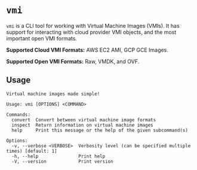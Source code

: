 # `vmi`

`vmi` is a CLI tool for working with Virtual Machine Images (VMIs).
It has support for interacting with cloud provider VMI objects, and the
most important open VMI formats.

**Supported Cloud VMI Formats:** AWS EC2 AMI, GCP GCE Images.

**Supported Open VMI Formats:** Raw, VMDK, and OVF.

## Usage


```
Virtual machine images made simple!

Usage: vmi [OPTIONS] <COMMAND>

Commands:
  convert  Convert between virtual machine image formats
  inspect  Return information on virtual machine images
  help     Print this message or the help of the given subcommand(s)

Options:
  -v, --verbose <VERBOSE>  Verbosity level (can be specified multiple times) [default: 1]
  -h, --help               Print help
  -V, --version            Print version
```
